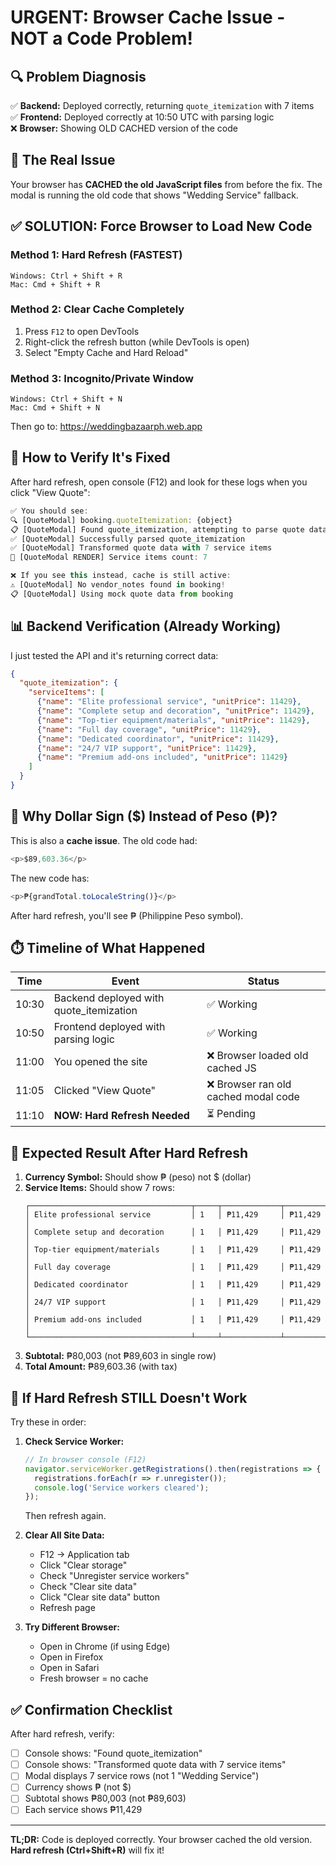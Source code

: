 # URGENT: Browser Cache Issue - NOT a Code Problem!

## 🔍 Problem Diagnosis

✅ **Backend:** Deployed correctly, returning `quote_itemization` with 7 items  
✅ **Frontend:** Deployed correctly at 10:50 UTC with parsing logic  
❌ **Browser:** Showing OLD CACHED version of the code  

## 🎯 The Real Issue

Your browser has **CACHED the old JavaScript files** from before the fix. The modal is running the old code that shows "Wedding Service" fallback.

## ✅ SOLUTION: Force Browser to Load New Code

### Method 1: Hard Refresh (FASTEST)
```
Windows: Ctrl + Shift + R
Mac: Cmd + Shift + R
```

### Method 2: Clear Cache Completely
1. Press `F12` to open DevTools
2. Right-click the refresh button (while DevTools is open)
3. Select "Empty Cache and Hard Reload"

### Method 3: Incognito/Private Window
```
Windows: Ctrl + Shift + N
Mac: Cmd + Shift + N
```
Then go to: https://weddingbazaarph.web.app

## 🧪 How to Verify It's Fixed

After hard refresh, open console (F12) and look for these logs when you click "View Quote":

```javascript
✅ You should see:
🔍 [QuoteModal] booking.quoteItemization: {object}
📋 [QuoteModal] Found quote_itemization, attempting to parse quote data...
✅ [QuoteModal] Successfully parsed quote_itemization
✅ [QuoteModal] Transformed quote data with 7 service items
🎨 [QuoteModal RENDER] Service items count: 7

❌ If you see this instead, cache is still active:
⚠️ [QuoteModal] No vendor_notes found in booking!
📋 [QuoteModal] Using mock quote data from booking
```

## 📊 Backend Verification (Already Working)

I just tested the API and it's returning correct data:

```json
{
  "quote_itemization": {
    "serviceItems": [
      {"name": "Elite professional service", "unitPrice": 11429},
      {"name": "Complete setup and decoration", "unitPrice": 11429},
      {"name": "Top-tier equipment/materials", "unitPrice": 11429},
      {"name": "Full day coverage", "unitPrice": 11429},
      {"name": "Dedicated coordinator", "unitPrice": 11429},
      {"name": "24/7 VIP support", "unitPrice": 11429},
      {"name": "Premium add-ons included", "unitPrice": 11429}
    ]
  }
}
```

## 🐛 Why Dollar Sign ($) Instead of Peso (₱)?

This is also a **cache issue**. The old code had:
```typescript
<p>$89,603.36</p>
```

The new code has:
```typescript
<p>₱{grandTotal.toLocaleString()}</p>
```

After hard refresh, you'll see ₱ (Philippine Peso symbol).

## ⏱️ Timeline of What Happened

| Time | Event | Status |
|------|-------|--------|
| 10:30 | Backend deployed with quote_itemization | ✅ Working |
| 10:50 | Frontend deployed with parsing logic | ✅ Working |
| 11:00 | You opened the site | ❌ Browser loaded old cached JS |
| 11:05 | Clicked "View Quote" | ❌ Browser ran old cached modal code |
| 11:10 | **NOW: Hard Refresh Needed** | ⏳ Pending |

## 🎯 Expected Result After Hard Refresh

1. **Currency Symbol:** Should show ₱ (peso) not $ (dollar)
2. **Service Items:** Should show 7 rows:
   ```
   ┌────────────────────────────────────┬─────┬─────────────┬─────────────┐
   │ Elite professional service         │ 1   │ ₱11,429     │ ₱11,429     │
   │ Complete setup and decoration      │ 1   │ ₱11,429     │ ₱11,429     │
   │ Top-tier equipment/materials       │ 1   │ ₱11,429     │ ₱11,429     │
   │ Full day coverage                  │ 1   │ ₱11,429     │ ₱11,429     │
   │ Dedicated coordinator              │ 1   │ ₱11,429     │ ₱11,429     │
   │ 24/7 VIP support                   │ 1   │ ₱11,429     │ ₱11,429     │
   │ Premium add-ons included           │ 1   │ ₱11,429     │ ₱11,429     │
   └────────────────────────────────────┴─────┴─────────────┴─────────────┘
   ```
3. **Subtotal:** ₱80,003 (not ₱89,603 in single row)
4. **Total Amount:** ₱89,603.36 (with tax)

## 🚨 If Hard Refresh STILL Doesn't Work

Try these in order:

1. **Check Service Worker:**
   ```javascript
   // In browser console (F12)
   navigator.serviceWorker.getRegistrations().then(registrations => {
     registrations.forEach(r => r.unregister());
     console.log('Service workers cleared');
   });
   ```
   Then refresh again.

2. **Clear All Site Data:**
   - F12 → Application tab
   - Click "Clear storage"
   - Check "Unregister service workers"
   - Check "Clear site data"
   - Click "Clear site data" button
   - Refresh page

3. **Try Different Browser:**
   - Open in Chrome (if using Edge)
   - Open in Firefox
   - Open in Safari
   - Fresh browser = no cache

## ✅ Confirmation Checklist

After hard refresh, verify:

- [ ] Console shows: "Found quote_itemization"
- [ ] Console shows: "Transformed quote data with 7 service items"
- [ ] Modal displays 7 service rows (not 1 "Wedding Service")
- [ ] Currency shows ₱ (not $)
- [ ] Subtotal shows ₱80,003 (not ₱89,603)
- [ ] Each service shows ₱11,429

---

**TL;DR:** Code is deployed correctly. Your browser cached the old version. **Hard refresh (Ctrl+Shift+R)** will fix it!
